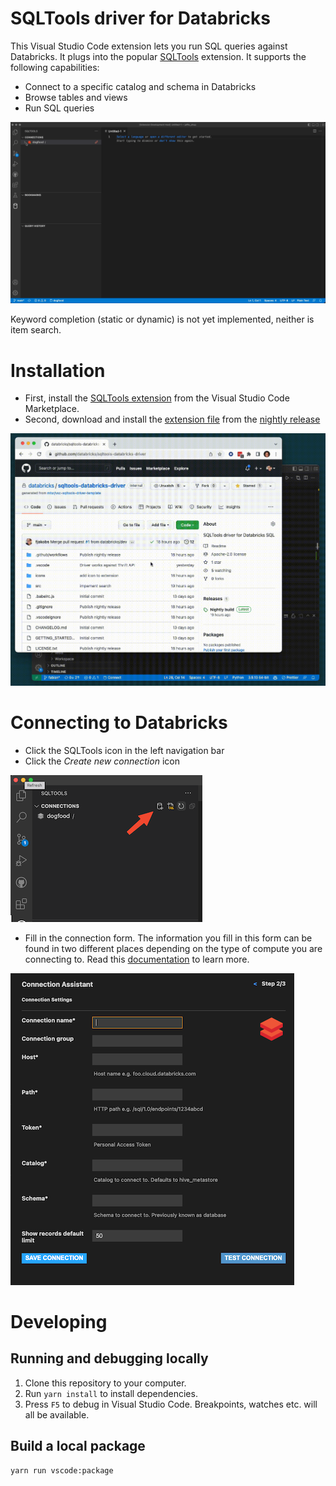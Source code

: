 # SQLTools driver for Databricks

This Visual Studio Code extension lets you run SQL queries against Databricks. It plugs into the popular [SQLTools](https://vscode-sqltools.mteixeira.dev/) extension. It supports the following capabilities:
- Connect to a specific catalog and schema in Databricks
- Browse tables and views
- Run SQL queries

![demo](/demo.gif)

Keyword completion (static or dynamic) is not yet implemented, neither is item search.

# Installation
- First, install the [SQLTools extension](https://marketplace.visualstudio.com/items?itemName=mtxr.sqltools) from the Visual Studio Code Marketplace.
- Second, download and install the [extension file](https://github.com/databricks/sqltools-databricks-driver/releases/download/nightly/sqltools-databricks-driver-0.0.1.vsix) from the [nightly release](https://github.com/databricks/sqltools-databricks-driver/releases/tag/nightly)

![Install Extension](/install-extension.gif)

# Connecting to Databricks
- Click the SQLTools icon in the left navigation bar
- Click the _Create new connection_ icon

![create-new-connection](/create-new-connection.png)

- Fill in the connection form. The information you fill in this form can be found in two different places depending on the type of compute you are connecting to. Read this [documentation](https://docs.databricks.com/dev-tools/python-sql-connector.html#get-started) to learn more.

![connection-form](/connection-form.png)

# Developing
## Running and debugging locally
1. Clone this repository to your computer.
2. Run `yarn install` to install dependencies.
3. Press `F5` to debug in Visual Studio Code. Breakpoints, watches etc. will all be available.

## Build a local package

```
yarn run vscode:package
```
